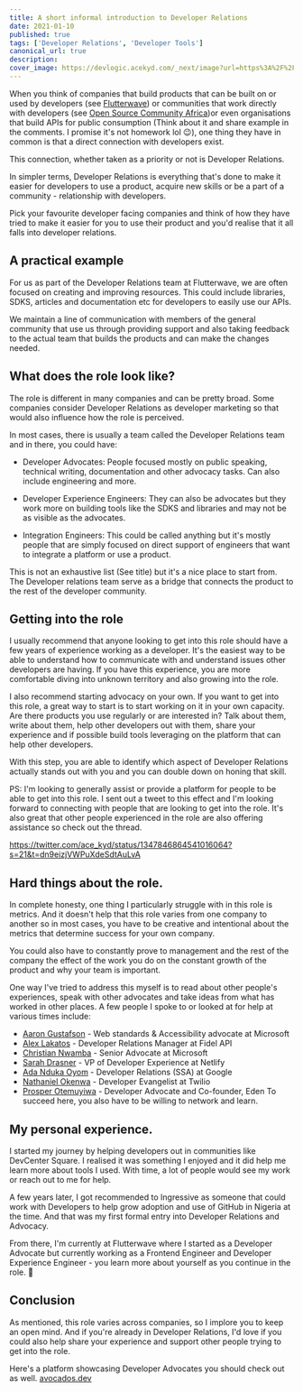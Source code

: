 ```yaml
---
title: A short informal introduction to Developer Relations
date: 2021-01-10
published: true
tags: ['Developer Relations', 'Developer Tools']
canonical_url: true
description: 
cover_image: https://devlogic.acekyd.com/_next/image?url=https%3A%2F%2Fcdn.hashnode.com%2Fres%2Fhashnode%2Fimage%2Fupload%2Fv1610286241989%2FP0a3CL3Hl.jpeg%3Fw%3D1600%26h%3D840%26fit%3Dcrop%26crop%3Dentropy%26auto%3Dcompress%2Cformat%26format%3Dwebp&w=3840&q=75
---
```


When you think of companies that build products that can be built on or used by developers (see [Flutterwave](https://flutterwave.com/)) or communities that work directly with developers (see [Open Source Community Africa](https://www.oscafrica.org/))or even organisations that build APIs for public consumption (Think about it and share example in the comments. I promise it's not homework lol 😉), one thing they have in common is that a direct connection with developers exist.

This connection, whether taken as a priority or not is Developer Relations.

In simpler terms, Developer Relations is everything that's done to make it easier for developers to use a product, acquire new skills or be a part of a community - relationship with developers.

Pick your favourite developer facing companies and think of how they have tried to make it easier for you to use their product and you'd realise that it all falls into developer relations.

## A practical example

For us as part of the Developer Relations team at Flutterwave, we are often focused on creating and improving resources. This could include libraries, SDKS, articles and documentation etc for developers to easily use our APIs.

We maintain a line of communication with members of the general community that use us through providing support and also taking feedback to the actual team that builds the products and can make the changes needed.

## What does the role look like?

The role is different in many companies and can be pretty broad. Some companies consider Developer Relations as developer marketing so that would also influence how the role is perceived.

In most cases, there is usually a team called the Developer Relations team and in there, you could have: 

- Developer Advocates: People focused mostly on public speaking, technical writing, documentation and other advocacy tasks. Can also include engineering and more.

- Developer Experience Engineers: They can also be advocates but they work more on building tools like the SDKS and libraries and may not be as visible as the advocates.

- Integration Engineers: This could be called anything but it's mostly people that are simply focused on direct support of engineers that want to integrate a platform or use a product.

This is not an exhaustive list (See title) but it's a nice place to start from. The Developer relations team serve as a bridge that connects the product to the rest of the developer community.

## Getting into the role

I usually recommend that anyone looking to get into this role should have a few years of experience working as a developer. It's the easiest way to be able to understand how to communicate with and understand issues other developers are having. If you have this experience, you are more comfortable diving into unknown territory and also growing into the role.

I also recommend starting advocacy on your own. If you want to get into this role, a great way to start is to start working on it in your own capacity. Are there products you use regularly or are interested in? Talk about them, write about them, help other developers out with them, share your experience and if possible build tools leveraging on the platform that can help other developers.

With this step, you are able to identify which aspect of Developer Relations actually stands out with you and you can double down on honing that skill.

PS: I'm looking to generally assist or provide a platform for people to be able to get into this role. I sent out a tweet to this effect and I'm looking forward to connecting with people that are looking to get into the role. It's also great that other people experienced in the role are also offering assistance so check out the thread.


https://twitter.com/ace_kyd/status/1347846864541016064?s=21&t=dn9eizjVWPuXdeSdtAuLvA

## Hard things about the role.

In complete honesty, one thing I particularly struggle with in this role is metrics. And it doesn't help that this role varies from one company to another so in most cases, you have to be creative and intentional about the metrics that determine success for your own company.

You could also have to constantly prove to management and the rest of the company the effect of the work you do on the constant growth of the product and why your team is important.

One way I've tried to address this myself is to read about other people's experiences, speak with other advocates and take ideas from what has worked in other places. A few people I spoke to or looked at for help at various times include:

- [Aaron Gustafson](https://twitter.com/AaronGustafson) - Web standards & Accessibility advocate at Microsoft
- [Alex Lakatos](https://twitter.com/lakatos88) - Developer Relations Manager at Fidel API
- [Christian Nwamba](https://twitter.com/codebeast) - Senior Advocate at Microsoft
- [Sarah Drasner](https://twitter.com/sarah_edo) - VP of Developer Experience at Netlify
- [Ada Nduka Oyom](https://twitter.com/Kolokodess) - Developer Relations (SSA) at Google
- [Nathaniel Okenwa](https://twitter.com/chatterboxCoder) - Developer Evangelist at Twilio
- [Prosper Otemuyiwa](https://twitter.com/unicodeveloper) - Developer Advocate and Co-founder, Eden
To succeed here, you also have to be willing to network and learn.

## My personal experience.

I started my journey by helping developers out in communities like DevCenter Square. I realised it was something I enjoyed and it did help me learn more about tools I used. With time, a lot of people would see my work or reach out to me for help.

A few years later, I got recommended to Ingressive as someone that could work with Developers to help grow adoption and use of GitHub in Nigeria at the time. And that was my first formal entry into Developer Relations and Advocacy.

From there, I'm currently at Flutterwave where I started as a Developer Advocate but currently working as a Frontend Engineer and Developer Experience Engineer - you learn more about yourself as you continue in the role. 😬

## Conclusion

As mentioned, this role varies across companies, so I implore you to keep an open mind. And if you're already in Developer Relations, I'd love if you could also help share your experience and support other people trying to get into the role.

Here's a platform showcasing Developer Advocates you should check out as well. [avocados.dev](https://avocados.dev/)